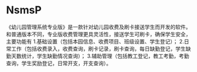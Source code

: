 # NsmsP
 《幼儿园管理系统专业版》是一款针对幼儿园收费及刷卡接送学生而开发的软件。和普通版本不同，专业版收费管理更具灵活性，接送学生可刷卡，确保学生安全，主要功能有  1.基础设置（包括本园信息、收费项目、班级设置、学生登记）；  2.日常工作（包括收费录入，收费查询，刷卡记录，刷卡查询，每日缺勤登记，学生缺勤天数统计，学生缺勤情况查询）；  3.辅助管理（包括教工登记，教工考勤，考勤查询，学生奖励登记，日常开支，开支查询）。
